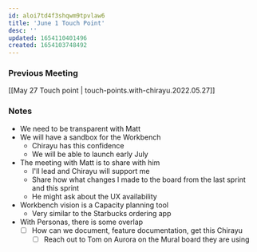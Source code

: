 ```yaml
---
id: aloi7td4f3shqwm9tpvlaw6
title: 'June 1 Touch Point'
desc: ''
updated: 1654110401496
created: 1654103748492
---
```


### Previous Meeting
[[May 27 Touch point | touch-points.with-chirayu.2022.05.27]]

### Notes
- We need to be transparent with Matt
- We will have a sandbox for the Workbench
  - Chirayu has this confidence
  - We will be able to launch early July
- The meeting with Matt is to share with him
  - I'll lead and Chirayu will support me
  - Share how what changes I made to the board from the last sprint and this sprint
  - He might ask about the UX availability
- Workbench vision is a Capacity planning tool
  - Very similar to the Starbucks ordering app
- With Personas, there is some overlap
  - [ ] How can we document, feature documentation, get this Chirayu
    - [ ] Reach out to Tom on Aurora on the Mural board they are using